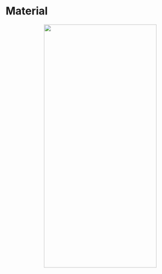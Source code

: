 # Material
<p align="center">
<img src="https://docs.google.com/uc?id=1dE7L6bY30dOJ9SIJ9ueN7UvUCaLTb4pb" height="649" width="300">
</p>

```dart

```
